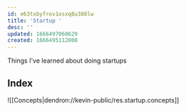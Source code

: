 ```yaml
---
id: e63txbyfrov1osxq8u388lw
title: 'Startup '
desc: ''
updated: 1666497060629
created: 1666495112008
---
```


Things I've learned about doing startups

## Index
![[Concepts|dendron://kevin-public/res.startup.concepts]]
